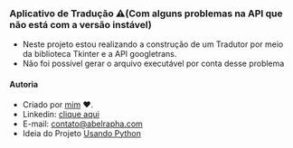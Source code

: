 ### Aplicativo de Tradução ⚠️(Com alguns problemas na API que não está com a versão instável)
* Neste projeto estou realizando a construção de um Tradutor por meio da biblioteca Tkinter e a API googletrans.  
* Não foi possível gerar o arquivo executável por conta desse problema
   
#### Autoria
* Criado por [mim](github.com/AbelRapha) ♥.
* Linkedin: [clique aqui](https://www.linkedin.com/in/abel-rapha-280a0a216/)   
* E-mail: contato@abelrapha.com
* Ideia do Projeto [Usando Python](https://www.youtube.com/watch?v=TknTtYa0yYI)
